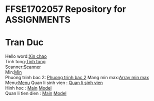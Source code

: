 # FFSE1702057 Repository for ASSIGNMENTS
<h1>Tran Duc</h1>
Hello word:<a href="https://github.com/FASTTRACKSE/FFSE1703.JavaCore/blob/master/Assignments/ducdz/heloworld/src/heloworld.java">Xin chao</a><br>
Tinh tong:<a href="https://github.com/FASTTRACKSE/FFSE1703.JavaCore/blob/master/Assignments/ducdz/tinh_tong/src/tinh_tong.java">Tinh tong</a><br>
Scanner:<a href="https://github.com/FASTTRACKSE/FFSE1703.JavaCore/blob/master/Assignments/ducdz/scanner/src/fasttrack/edu/vn/scanner.java">Scanner</a><br>
Min:<a href="https://github.com/FASTTRACKSE/FFSE1703.JavaCore/blob/master/Assignments/ducdz/min/src/fasttrack/edu/vn/min.java">Min</a><br> 
Phuong trinh bac 2: <a href="https://github.com/FASTTRACKSE/FFSE1703.JavaCore/blob/master/Assignments/ducdz/phuong_trinh_bac2/src/fasttrack/edu/vn/phuong_trinh_bac2.java">Phuong trinh bac 2</a>
Mang min max:<a href="https://github.com/FASTTRACKSE/FFSE1703.JavaCore/blob/master/Assignments/ducdz/Mang_min_max/src/Mang_min_max.java">Array min max</a><br>
Menu:<a href="https://github.com/FASTTRACKSE/FFSE1703.JavaCore/blob/master/Assignments/ducdz/menu/src/fasttrack/edu/vn/menu.java">Menu</a>
Quan li sinh vien : <a href=" https://github.com/FASTTRACKSE/FFSE1703.JavaCore/blob/master/Assignments/ducdz/SinhVien/src/Fasttrack/edu/vn/SinhVien.java">Quan li sinh vien</a><br>
Hinh hoc : 
<a href="https://github.com/FASTTRACKSE/FFSE1703.JavaCore/blob/master/Assignments/ducdz/HinhHoc/src/HinhHoc_main/hinhhoc.java">Main</a>
<a href="https://github.com/FASTTRACKSE/FFSE1703.JavaCore/tree/master/Assignments/ducdz/HinhHoc/src/HinhHoc_model">Model</a><br>
Quan li tien dien :
<a href="https://github.com/FASTTRACKSE/FFSE1703.JavaCore/blob/master/Assignments/ducdz/Quanlytiendien/src/Fasttrack/edu/vn/quanlytiendien/Quanlytiendien.java">Main</a>
<a href="https://github.com/FASTTRACKSE/FFSE1703.JavaCore/tree/master/Assignments/ducdz/Quanlytiendien/src/Fasttrack/edu/vn/tiendien">Model</a>


